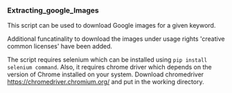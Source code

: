 ### Extracting_google_Images

This script can be used to download Google images for a given keyword.

Additional funcatinality to download the images under usage rights 'creative common licenses' have been added.

The script requires selenium which can be installed using ```pip install selenium command```. Also, it requires chrome driver which depends on the version of Chrome installed on your system. Download chromedriver https://chromedriver.chromium.org/  and put in the working directory.
